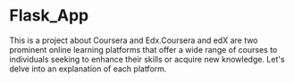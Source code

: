 # Flask_App
This is a project about Coursera and Edx.Coursera and edX are two prominent online learning platforms that offer a wide range of courses to individuals seeking to enhance their skills or acquire new knowledge. Let's delve into an explanation of each platform.

